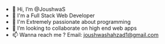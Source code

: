 - 👋 Hi, I’m @JoushwaS
- 👋 I'm a Full Stack Web Developer
- 👋 I'm Extremely passionate about programming
- 💞️ I’m looking to collaborate on high end web apps
- 📫 Wanna reach me ?
Email: joushwashahzad1@gmail.com

<!---
JoushwaS/JoushwaS is a ✨ special ✨ repository because its `README.md` (this file) appears on your GitHub profile.
You can click the Preview link to take a look at your changes.
--->
